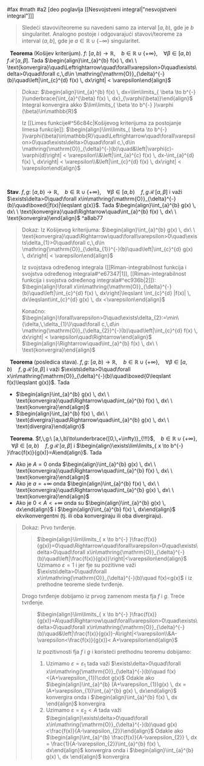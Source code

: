#fax #math #a2 [deo poglavlja [[Nesvojstveni integral|"nesvojstveni integral"]]]
$\:$
>Sledeći stavovi/teoreme su navedeni samo za interval $[a,\,b)$, gde je $b$ singularitet. Analogno postoje i odgovarajući stavovi/teoreme za interval $(a,\,b]$, gde je $a\in\mathbb{R}\cup\{-\infty\}$ singularitet.

$\:$
**Teorema** (Košijev kriterijum).
 $f:\ [a,\,b)\to\mathbb{R}$, $\ \:$ $b\in\mathbb{R}\cup\{+\infty\}$, $\ \:$ $\forall \beta\in [a,\,b)\quad f\,\mathcal{R}\,[a,\,\beta]$. Tada 
$\begin{align}\int_{a}^{b} f(x) \, dx\ \ \text{konvergira}\quad\Leftrightarrow\quad\forall\varepsilon>0\quad\exists\delta>0\quad\forall c,\,d\in \mathring{\mathrm{O}}_{\delta}^{-}(b)\quad\left|\int_{c}^{d} f(x) \, dx\right| < \varepsilon\end{align}$
> Dokaz: 
> $\begin{align}\int_{a}^{b} f(x) \, dx=\lim\limits_{ \beta \to b^{-} }\underbrace{\int_{a}^{\beta} f(x) \, dx}_{\varphi(\beta)}\end{align}$
> Integral konvergira akko  $\lim\limits_{ \beta \to b^{-} }\varphi (\beta)\in\mathbb{R}$
> 
> Iz [[Limes funkcije#^56c84c|Košijevog kriterijuma za postojanje limesa funkcije]]:
> $\begin{align}\lim\limits_{ \beta \to b^{-} }\varphi(\beta)\in\mathbb{R}\quad\Leftrightarrow\quad\forall\varepsilon>0\quad\exists\delta>0\quad\forall c,\,d\in \mathring{\mathrm{O}}_{\delta}^{-}(b)\quad&\left|\varphi(c)-\varphi(d)\right| < \varepsilon\\&\left|\int_{a}^{c} f(x) \, dx-\int_{a}^{d} f(x) \, dx\right| < \varepsilon\\&\left|\int_{c}^{d} f(x) \, dx\right| < \varepsilon\end{align}$

$\:$

**Stav**. $f,\,g:\ [a,\,b)\to\mathbb{R}$, $\ \:$ $b\in\mathbb{R}\cup\{+\infty\}$, $\ \:$ $\forall \beta\in [a,\,b)\quad f,\,g\,\mathcal{R}\,[a,\,\beta]$ i važi $\exists\delta>0\quad\forall x\in\mathring{\mathrm{O}}_{\delta}^{-}(b)\quad\boxed{|f(x)|\leqslant g(x)}$. Tada 
$\begin{align}\int_{a}^{b} g(x) \, dx\ \ \text{konvergira}\quad\Rightarrow\quad\int_{a}^{b} f(x) \, dx\ \ \text{konvergira}\end{align}$ ^a8ab77
> Dokaz:
> Iz Košijevog kriterijuma:
> $\begin{align}\int_{a}^{b} g(x) \, dx\ \ \text{konvergira}\quad\Rightarrow\quad\forall\varepsilon>0\quad\exists\delta_{1}>0\quad\forall c,\,d\in \mathring{\mathrm{O}}_{\delta_{1}}^{-}(b)\quad\left|\int_{c}^{d} g(x) \, dx\right| < \varepsilon\end{align}$
> 
> Iz svojstava određenog integrala ([[Riman-integrabilnost funkcija i svojstva određenog integrala#^e67347|1]], [[Riman-integrabilnost funkcija i svojstva određenog integrala#^ec936b|2]]):
> $\begin{align}\forall x\in\mathring{\mathrm{O}}_{\delta}^{-}(b)\quad\left|\int_{c}^{d} f(x) \, dx\right|\leqslant \int_{c}^{d} |f(x)| \, dx\leqslant\int_{c}^{d} g(x) \, dx <\varepsilon\end{align}$
> 
> Konačno:
> $\begin{align}\forall\varepsilon>0\quad\exists\delta_{2}:=\min\{\delta,\,\delta_{1}\}\quad\forall c,\,d\in \mathring{\mathrm{O}}_{\delta_{2}}^{-}(b)\quad\left|\int_{c}^{d} f(x) \, dx\right| < \varepsilon\quad\Rightarrow\end{align}$
> $\begin{align}\Rightarrow\quad\int_{a}^{b} f(x) \, dx\ \ \text{konvergira}\end{align}$

$\:$
**Teorema** (posledica stava). $f,\,g:\ [a,\,b)\to\mathbb{R}$, $\ \:$ $b\in\mathbb{R}\cup\{+\infty\}$, $\ \:$ $\forall \beta\in [a,\,b)\quad f,\,g\,\mathcal{R}\,[a,\,\beta]$ i važi $\exists\delta>0\quad\forall x\in\mathring{\mathrm{O}}_{\delta}^{-}(b)\quad\boxed{0\leqslant f(x)\leqslant g(x)}$. Tada 
- $\begin{align}\int_{a}^{b} g(x) \, dx\ \ \text{konvergira}\quad\Rightarrow\quad\int_{a}^{b} f(x) \, dx\ \ \text{konvergira}\end{align}$
- $\begin{align}\int_{a}^{b} f(x) \, dx\ \ \text{divergira}\quad\Rightarrow\quad\int_{a}^{b} g(x) \, dx\ \ \text{divergira}\end{align}$

$\:$
**Teorema**. $f,\,g:\ [a,\,b)\to\underbrace{[0,\,+\infty)}_{!!!}$, $\ \:$ $b\in\mathbb{R}\cup\{+\infty\}$, $\ \:$ $\forall \beta\in [a,\,b)\quad f,\,g\,\mathcal{R}\,[a,\,\beta]$ i $\begin{align}\exists\lim\limits_{ x \to b^{-} }\frac{f(x)}{g(x)}=A\end{align}$. Tada 
- Ako je $A=0$ onda $\begin{align}\int_{a}^{b} g(x) \, dx\ \ \text{konvergira}\quad\Rightarrow\quad\int_{a}^{b} f(x) \, dx\ \ \text{konvergira}\end{align}$
- Ako je $a = +\infty$ onda $\begin{align}\int_{a}^{b} f(x) \, dx\ \ \text{konvergira}\quad\Rightarrow\quad\int_{a}^{b} g(x) \, dx\ \ \text{konvergira}\end{align}$
- Ako je $0<A<+\infty$ onda su $\begin{align}\int_{a}^{b} g(x) \, dx\end{align}$ i $\begin{align}\int_{a}^{b} f(x) \, dx\end{align}$ ekvikonvergentni
(tj. ili oba konvergiraju ili oba divergiraju).

> Dokaz:
> Prvo tvrđenje.
>>$\begin{align}\lim\limits_{ x \to b^{-} }\frac{f(x)}{g(x)}=0\quad\Rightarrow\quad\forall\varepsilon>0\quad\exists\delta>0\quad\forall x\in\mathring{\mathrm{O}}_{\delta}^{-}(b)\quad\left|\frac{f(x)}{g(x)}\right|<\varepsilon\end{align}$
>> Uzimamo $\varepsilon = 1$ i jer fje su pozitivne  važi $\exists\delta>0\quad\forall x\in\mathring{\mathrm{O}}_{\delta}^{-}(b)\quad f(x)<g(x)$
>> i iz prethodne teoreme slede tvrđenje.
> 
> Drogo tvrđenje dobijamo iz prvog zamenom mesta fja $f$ i $g$.
> Treće tvrđenje.
>>$\begin{align}\lim\limits_{ x \to b^{-} }\frac{f(x)}{g(x)}=A\quad\Rightarrow\quad\forall\varepsilon>0\quad\exists\delta>0\quad\forall x\in\mathring{\mathrm{O}}_{\delta}^{-}(b)\quad&\left|\frac{f(x)}{g(x)}-A\right|<\varepsilon\\&A-\varepsilon<\frac{f(x)}{g(x)}< A+\varepsilon\end{align}$
>>
>>Iz pozitivnosti fja $f$ i $g$ i koristeći prethodnu teoremu dobijamo:
>> 1. Uzimamo $\varepsilon = \varepsilon_{1}$ tada važi 
>>  $\exists\delta>0\quad\forall x\in\mathring{\mathrm{O}}_{\delta}^{-}(b)\quad f(x)<(A+\varepsilon_{1})\cdot g(x)$
>> Odakle ako $\begin{align}\int_{a}^{b} (A+\varepsilon_{1})g(x) \, dx = (A+\varepsilon_{1})\int_{a}^{b} g(x) \, dx\end{align}$ konvergira onda i $\begin{align}\int_{a}^{b} f(x) \, dx \end{align}$ konvergira
>> 2. Uzimamo $\varepsilon = \varepsilon_{2} < A$ tada važi 
>>  $\begin{align}\exists\delta>0\quad\forall x\in\mathring{\mathrm{O}}_{\delta}^{-}(b)\quad g(x)<\frac{f(x)}{A-\varepsilon_{2}}\end{align}$
>> Odakle ako $\begin{align}\int_{a}^{b} \frac{f(x)}{A-\varepsilon_{2}} \, dx = \frac{1}{A-\varepsilon_{2}}\int_{a}^{b} f(x) \, dx\end{align}$ konvergira onda i $\begin{align}\int_{a}^{b} g(x) \, dx \end{align}$ konvergira